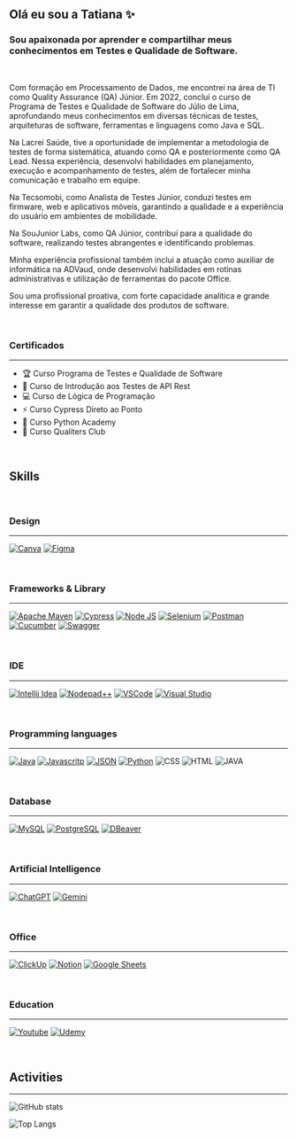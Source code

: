 ## Olá eu sou a Tatiana ✨
### Sou apaixonada por aprender e compartilhar meus conhecimentos em Testes e Qualidade de Software.

<br>

Com formação em Processamento de Dados, me encontrei na área de TI como Quality Assurance (QA) Júnior. Em 2022, concluí o curso de Programa de Testes e Qualidade de Software do Júlio de Lima, aprofundando meus conhecimentos em diversas técnicas de testes, arquiteturas de software, ferramentas e linguagens como Java e SQL.

Na Lacrei Saúde, tive a oportunidade de implementar a metodologia de testes de forma sistemática, atuando como QA e posteriormente como QA Lead. Nessa experiência, desenvolvi habilidades em planejamento, execução e acompanhamento de testes, além de fortalecer minha comunicação e trabalho em equipe.

Na Tecsomobi, como Analista de Testes Júnior, conduzi testes em firmware, web e aplicativos móveis, garantindo a qualidade e a experiência do usuário em ambientes de mobilidade.

Na SouJunior Labs, como QA Júnior, contribuí para a qualidade do software, realizando testes abrangentes e identificando problemas.

Minha experiência profissional também inclui a atuação como auxiliar de informática na ADVaud, onde desenvolvi habilidades em rotinas administrativas e utilização de ferramentas do pacote Office.

Sou uma profissional proativa, com forte capacidade analítica e grande interesse em garantir a qualidade dos produtos de software.

<br>

### Certificados
---

- 🏆   Curso Programa de Testes e Qualidade de Software
- 📌   Curso de Introdução aos Testes de API Rest 
- 💻   Curso de Lógica de Programação
- ⚡️   Curso Cypress Direto ao Ponto
- 🌱   Curso Python Academy
- 🐞   Curso Qualiters Club

<br>

## **Skills**

<br> 

### Design
---

[![Canva](https://img.shields.io/badge/Canva-%2300C4CC.svg?&style=for-the-badge&logo=Canva&logoColor=white)]() [![Figma](https://img.shields.io/badge/Figma-F24E1E?style=for-the-badge&logo=figma&logoColor=white)]()

<br> 

### Frameworks & Library
---

[![Apache Maven](https://img.shields.io/badge/apache_maven-C71A36?style=for-the-badge&logo=apachemaven&logoColor=white)]() [![Cypress](https://img.shields.io/badge/Cypress-17202C?style=for-the-badge&logo=cypress&logoColor=white)]() [![Node JS](https://img.shields.io/badge/Node%20js-339933?style=for-the-badge&logo=nodedotjs&logoColor=white)]() [![Selenium](https://img.shields.io/badge/Selenium-43B02A?style=for-the-badge&logo=Selenium&logoColor=white)]() [![Postman](https://img.shields.io/badge/Postman-FF6C37?style=for-the-badge&logo=Postman&logoColor=white)]() [![Cucumber](https://img.shields.io/badge/Cucumber-43B02A?style=for-the-badge&logo=cucumber&logoColor=white)]() [![Swagger](https://img.shields.io/badge/Swagger-85EA2D?style=for-the-badge&logo=Swagger&logoColor=white)]() 

<br> 

### IDE
---

[![Intellij Idea](https://img.shields.io/badge/IntelliJ_IDEA-000000.svg?style=for-the-badge&logo=intellij-idea&logoColor=white)]() [![Nodepad++](https://img.shields.io/badge/Notepad++-90E59A.svg?style=for-the-badge&logo=notepad%2B%2B&logoColor=black)]() [![VSCode](https://img.shields.io/badge/VSCode-0078D4?style=for-the-badge&logo=visual%20studio%20code&logoColor=white)]() [![Visual Studio](https://img.shields.io/badge/Visual_Studio-5C2D91?style=for-the-badge&logo=visual%20studio&logoColor=white)]()  

<br> 

### Programming languages
---

[![Java](https://img.shields.io/badge/Java-ED8B00?style=for-the-badge&logo=java&logoColor=white)]() [![Javascritp](https://img.shields.io/badge/JavaScript-323330?style=for-the-badge&logo=javascript&logoColor=F7DF1E)]() [![JSON](https://img.shields.io/badge/json-5E5C5C?style=for-the-badge&logo=json&logoColor=white)]() [![Python](https://img.shields.io/badge/Python-FFD43B?style=for-the-badge&logo=python&logoColor=blue)]() ![CSS](https://img.shields.io/badge/CSS3-1572B6?style=for-the-badge&logo=css3&logoColor=white) ![HTML](https://img.shields.io/badge/HTML5-E34F26?style=for-the-badge&logo=html5&logoColor=white) ![JAVA](https://img.shields.io/badge/Java-ED8B00?style=for-the-badge&logo=java&logoColor=white)

<br> 

### Database
---

[![MySQL](https://img.shields.io/badge/MySQL-005C84?style=for-the-badge&logo=mysql&logoColor=white)]() [![PostgreSQL](https://img.shields.io/badge/PostgreSQL-316192?style=for-the-badge&logo=postgresql&logoColor=white)]() [![DBeaver](https://img.shields.io/badge/dbeaver-382923?style=for-the-badge&logo=dbeaver&logoColor=white)]()

<br> 

### Artificial Intelligence
---

[![ChatGPT](https://img.shields.io/badge/ChatGPT-74aa9c?style=for-the-badge&logo=openai&logoColor=white)]() [![Gemini](https://img.shields.io/badge/Gemini-8E75B2?style=for-the-badge&logo=googlebard&logoColor=fff)]()

<br> 

### Office
---

[![ClickUp](https://img.shields.io/badge/ClickUp-7F6E7E?style=for-the-badge&logo=clickup&logoColor=white)]() [![Notion](https://img.shields.io/badge/Notion-000000?style=for-the-badge&logo=notion&logoColor=white)]() [![Google Sheets](https://img.shields.io/badge/Google_Sheets-34A853?style=for-the-badge&logo=google-sheets&logoColor=white)]() 


<br> 

### Education
---

[![Youtube](https://img.shields.io/badge/YouTube-FF0000?style=for-the-badge&logo=youtube&logoColor=white)]() [![Udemy](https://img.shields.io/badge/Udemy-EC5252?style=for-the-badge&logo=Udemy&logoColor=white)]()

<br> 

## Activities
---

![GitHub stats](https://github-readme-stats.vercel.app/api?username=TatianaHonda58&show_icons=true&theme=merko)

![Top Langs](https://github-readme-stats.vercel.app/api/top-langs/?username=TatianaHonda58&layout=compact&hide_border=true&title_color=4285F4&text_color=4285F4&bg_color=0d1117)

<br>
